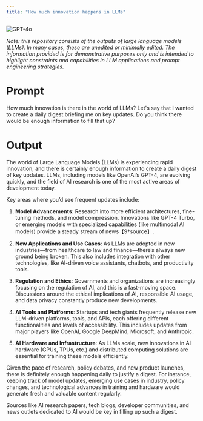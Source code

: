 ```yaml
---
title: "How much innovation happens in LLMs"
---
```

![GPT-4o](https://img.shields.io/badge/GPT--4o-3333FF?style=for-the-badge&logo=openai&logoColor=white)



*Note: this repository consists of the outputs of large language models (LLMs). In many cases, these are unedited or minimally edited. The information provided is for demonstrative purposes only and is intended to highlight constraints and capabilities in LLM applications and prompt engineering strategies.*


# Prompt
How much innovation is there in the world of LLMs? Let's say that I wanted to create a daily digest briefing me on key updates. Do you think there would be enough information to fill that up?

# Output

The world of Large Language Models (LLMs) is experiencing rapid innovation, and there is certainly enough information to create a daily digest of key updates. LLMs, including models like OpenAI’s GPT-4, are evolving quickly, and the field of AI research is one of the most active areas of development today.

Key areas where you’d see frequent updates include:

1. **Model Advancements**: Research into more efficient architectures, fine-tuning methods, and model compression. Innovations like GPT-4 Turbo, or emerging models with specialized capabilities (like multimodal AI models) provide a steady stream of news【9†source】.

2. **New Applications and Use Cases**: As LLMs are adopted in new industries—from healthcare to law and finance—there’s always new ground being broken. This also includes integration with other technologies, like AI-driven voice assistants, chatbots, and productivity tools.

3. **Regulation and Ethics**: Governments and organizations are increasingly focusing on the regulation of AI, and this is a fast-moving space. Discussions around the ethical implications of AI, responsible AI usage, and data privacy constantly produce new developments.

4. **AI Tools and Platforms**: Startups and tech giants frequently release new LLM-driven platforms, tools, and APIs, each offering different functionalities and levels of accessibility. This includes updates from major players like OpenAI, Google DeepMind, Microsoft, and Anthropic.

5. **AI Hardware and Infrastructure**: As LLMs scale, new innovations in AI hardware (GPUs, TPUs, etc.) and distributed computing solutions are essential for training these models efficiently.

Given the pace of research, policy debates, and new product launches, there is definitely enough happening daily to justify a digest. For instance, keeping track of model updates, emerging use cases in industry, policy changes, and technological advances in training and hardware would generate fresh and valuable content regularly.

Sources like AI research papers, tech blogs, developer communities, and news outlets dedicated to AI would be key in filling up such a digest.
